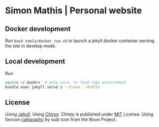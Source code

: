 # Simon Mathis | Personal website

## Docker development

Run `bash tools/docker_run.sh` to launch a jekyll docker container serving the site in develop mode.

## Local development

Run

```bash
source ~/.bashrc  # only once, to load ruby environment
bundle exec jekyll serve s --trace --drafts
```

## License

Using [Jekyll](https://jekyllrb.com/).
Using [Chirpy](https://github.com/cotes2020/jekyll-theme-chirpy). Chirpy is published under [MIT](https://github.com/cotes2020/jekyll-theme-chirpy/blob/master/LICENSE) License.
Using favicon [calligraphy](https://thenounproject.com/search/?q=calligraphy&i=1606333) by suib icon from the Noun Project.
